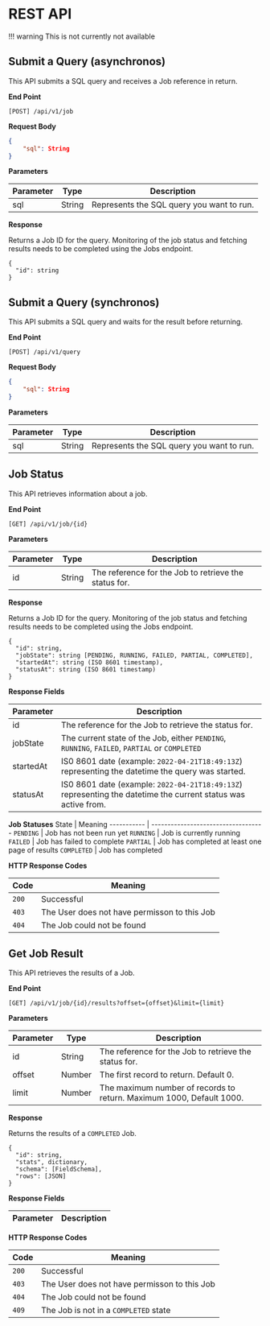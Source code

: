 # REST API

!!! warning
    This is not currently not available

## Submit a Query (asynchronos)

This API submits a SQL query and receives a Job reference in return.

**End Point**

~~~
[POST] /api/v1/job
~~~

**Request Body**

~~~json
{
    "sql": String
}
~~~

**Parameters**

Parameter | Type   | Description
--------- | ------ | ------------------------------------------
sql       | String | Represents the SQL query you want to run.

**Response**

Returns a Job ID for the query. Monitoring of the job status and fetching results needs to be completed using the Jobs endpoint.

~~~
{
  "id": string
}
~~~

## Submit a Query (synchronos)

This API submits a SQL query and waits for the result before returning.

**End Point**

~~~
[POST] /api/v1/query
~~~

**Request Body**

~~~json
{
    "sql": String
}
~~~

**Parameters**

Parameter | Type   | Description
--------- | ------ | ------------------------------------------
sql       | String | Represents the SQL query you want to run.


## Job Status

This API retrieves information about a job.

**End Point**

~~~
[GET] /api/v1/job/{id}
~~~

**Parameters**

Parameter | Type   | Description
--------- | ------ | ------------------------------------------
id        | String | The reference for the Job to retrieve the status for.

**Response**

Returns a Job ID for the query. Monitoring of the job status and fetching results needs to be completed using the Jobs endpoint.

~~~
{
  "id": string,
  "jobState": string [PENDING, RUNNING, FAILED, PARTIAL, COMPLETED],
  "startedAt": string (ISO 8601 timestamp),
  "statusAt": string (ISO 8601 timestamp)
}
~~~

**Response Fields**

Parameter | Description
--------- | -------------------------------------------------------------------
id        | The reference for the Job to retrieve the status for.
jobState  | The current state of the Job, either `PENDING`, `RUNNING`, `FAILED`, `PARTIAL` or `COMPLETED`
startedAt | IS0 8601 date (example: `2022-04-21T18:49:13Z`) representing the datetime the query was started.
statusAt  | IS0 8601 date (example: `2022-04-21T18:49:13Z`) representing the datetime the current status was active from.

**Job Statuses**
State       | Meaning
----------- | -----------------------------------
`PENDING`   | Job has not been run yet
`RUNNING`   | Job is currently running
`FAILED`    | Job has failed to complete
`PARTIAL`   | Job has completed at least one page of results
`COMPLETED` | Job has completed

**HTTP Response Codes**

Code  | Meaning
----- | ------------------------------------
`200` | Successful
`403` | The User does not have permisson to this Job
`404` | The Job could not be found

## Get Job Result

This API retrieves the results of a Job.

**End Point**

~~~
[GET] /api/v1/job/{id}/results?offset={offset}&limit={limit}
~~~

**Parameters**

Parameter | Type   | Description
--------- | ------ | ------------------------------------------
id        | String | The reference for the Job to retrieve the status for.
offset    | Number | The first record to return. Default 0.
limit     | Number | The maximum number of records to return. Maximum 1000, Default 1000.

**Response**

Returns the results of a `COMPLETED` Job.

~~~
{
  "id": string,
  "stats", dictionary,
  "schema": [FieldSchema],
  "rows": [JSON]
}
~~~

**Response Fields**

Parameter | Description
--------- | -------------------------------------------------------------------


**HTTP Response Codes**

Code  | Meaning
----- | ------------------------------------
`200` | Successful
`403` | The User does not have permisson to this Job
`404` | The Job could not be found
`409` | The Job is not in a `COMPLETED` state
